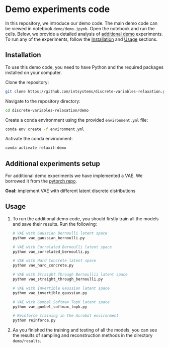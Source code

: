 # Demo experiments code

In this repository, we introduce our demo code. The main demo code can be viewed in notebook `demo/demo.ipynb`. Open the notebook and run the cells.
Below, we provide a detailed analysis of [additional demo](#experiments) experiments.
To run any of the experiments, follow the [Installation](#installation) and [Usage](#usage) sections.

## Installation <a name="installation"></a>

To use this demo code, you need to have Python and the required packages installed on your computer.

Clone the repository:
```bash
git clone https://github.com/intsystems/discrete-variables-relaxation.git
```

Navigate to the repository directory:
```bash
cd discrete-variables-relaxation/demo
```

Create a conda environment using the provided `environment.yml` file:
```bash
conda env create -f environment.yml
```

Activate the conda environment:
```bash
conda activate relaxit-demo
```
## Additional experiments setup<a name="experiments"></a>

For additional demo experiments we have implemented a VAE. We borrowed it from the [pytorch repo](https://github.com/pytorch/examples/tree/main/vae). 

**Goal:** implement VAE with different latent discrete distributions

## Usage <a name="usage"></a>

1. To run the additional demo code, you should firstly train all the models and save their results. Run the following:
    ```bash
    # VAE with Gaussian Bernoulli latent space
    python vae_gaussian_bernoulli.py
    
    # VAE with Correlated Bernoulli latent space
    python vae_correlated_bernoulli.py
    
    # VAE with Hard Concrete latent space
    python vae_hard_concrete.py
    
    # VAE with Straight Through Bernoullii latent space
    python vae_straight_through_bernoulli.py

    # VAE with Invertible Gaussian latent space
    python vae_invertible_gaussian.py

    # VAE with Gumbel Softmax TopK latent space
    python vae_gumbel_softmax_topk.py

    # Reinforce training in the Acrobot environment
    python reinforce.py
    ```
2. As you finished the training and testing of all the models, you can see the results of sampling and reconstruction methods in the directory `demo/results`.
